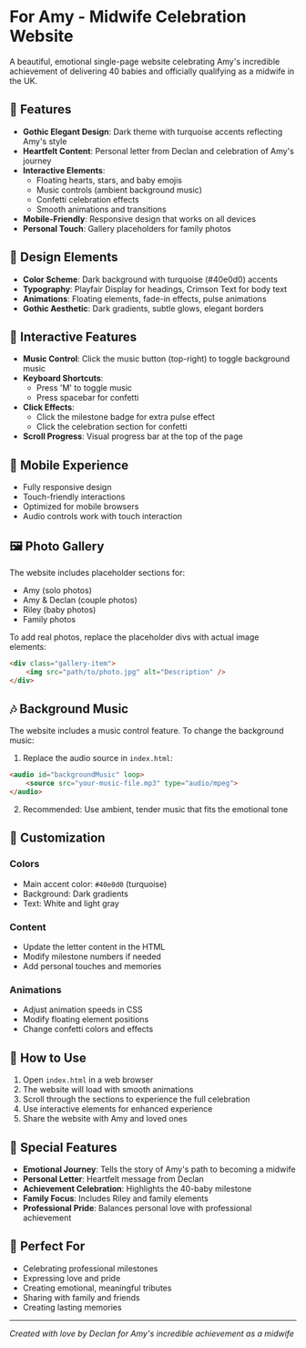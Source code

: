 # For Amy - Midwife Celebration Website

A beautiful, emotional single-page website celebrating Amy's incredible achievement of delivering 40 babies and officially qualifying as a midwife in the UK.

## 🎉 Features

- **Gothic Elegant Design**: Dark theme with turquoise accents reflecting Amy's style
- **Heartfelt Content**: Personal letter from Declan and celebration of Amy's journey
- **Interactive Elements**: 
  - Floating hearts, stars, and baby emojis
  - Music controls (ambient background music)
  - Confetti celebration effects
  - Smooth animations and transitions
- **Mobile-Friendly**: Responsive design that works on all devices
- **Personal Touch**: Gallery placeholders for family photos

## 🎨 Design Elements

- **Color Scheme**: Dark background with turquoise (#40e0d0) accents
- **Typography**: Playfair Display for headings, Crimson Text for body text
- **Animations**: Floating elements, fade-in effects, pulse animations
- **Gothic Aesthetic**: Dark gradients, subtle glows, elegant borders

## 🎵 Interactive Features

- **Music Control**: Click the music button (top-right) to toggle background music
- **Keyboard Shortcuts**: 
  - Press 'M' to toggle music
  - Press spacebar for confetti
- **Click Effects**: 
  - Click the milestone badge for extra pulse effect
  - Click the celebration section for confetti
- **Scroll Progress**: Visual progress bar at the top of the page

## 📱 Mobile Experience

- Fully responsive design
- Touch-friendly interactions
- Optimized for mobile browsers
- Audio controls work with touch interaction

## 🖼️ Photo Gallery

The website includes placeholder sections for:
- Amy (solo photos)
- Amy & Declan (couple photos)
- Riley (baby photos)
- Family photos

To add real photos, replace the placeholder divs with actual image elements:

```html
<div class="gallery-item">
    <img src="path/to/photo.jpg" alt="Description" />
</div>
```

## 🎶 Background Music

The website includes a music control feature. To change the background music:

1. Replace the audio source in `index.html`:
```html
<audio id="backgroundMusic" loop>
    <source src="your-music-file.mp3" type="audio/mpeg">
</audio>
```

2. Recommended: Use ambient, tender music that fits the emotional tone

## 🎨 Customization

### Colors
- Main accent color: `#40e0d0` (turquoise)
- Background: Dark gradients
- Text: White and light gray

### Content
- Update the letter content in the HTML
- Modify milestone numbers if needed
- Add personal touches and memories

### Animations
- Adjust animation speeds in CSS
- Modify floating element positions
- Change confetti colors and effects

## 🚀 How to Use

1. Open `index.html` in a web browser
2. The website will load with smooth animations
3. Scroll through the sections to experience the full celebration
4. Use interactive elements for enhanced experience
5. Share the website with Amy and loved ones

## 💝 Special Features

- **Emotional Journey**: Tells the story of Amy's path to becoming a midwife
- **Personal Letter**: Heartfelt message from Declan
- **Achievement Celebration**: Highlights the 40-baby milestone
- **Family Focus**: Includes Riley and family elements
- **Professional Pride**: Balances personal love with professional achievement

## 🎯 Perfect For

- Celebrating professional milestones
- Expressing love and pride
- Creating emotional, meaningful tributes
- Sharing with family and friends
- Creating lasting memories

---

*Created with love by Declan for Amy's incredible achievement as a midwife*
